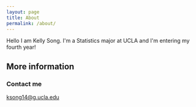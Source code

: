 ```yaml
---
layout: page
title: About
permalink: /about/
---
```

Hello I am Kelly Song. I'm a Statistics major at UCLA and I'm entering my fourth year!

## More information

### Contact me

[ksong14@g.ucla.edu](mailto:ksong14@g.ucla.edu)
